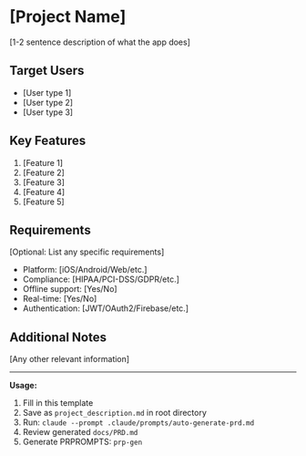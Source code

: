 # [Project Name]

[1-2 sentence description of what the app does]

## Target Users

- [User type 1]
- [User type 2]
- [User type 3]

## Key Features

1. [Feature 1]
2. [Feature 2]
3. [Feature 3]
4. [Feature 4]
5. [Feature 5]

## Requirements

[Optional: List any specific requirements]
- Platform: [iOS/Android/Web/etc.]
- Compliance: [HIPAA/PCI-DSS/GDPR/etc.]
- Offline support: [Yes/No]
- Real-time: [Yes/No]
- Authentication: [JWT/OAuth2/Firebase/etc.]

## Additional Notes

[Any other relevant information]

---

**Usage:**
1. Fill in this template
2. Save as `project_description.md` in root directory
3. Run: `claude --prompt .claude/prompts/auto-generate-prd.md`
4. Review generated `docs/PRD.md`
5. Generate PRPROMPTS: `prp-gen`
